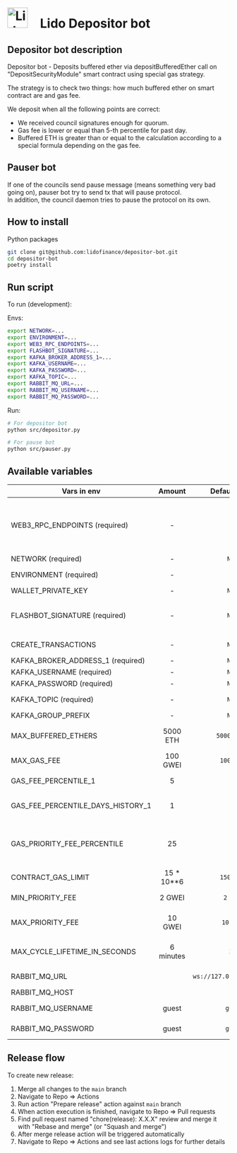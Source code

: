 # <img src="https://docs.lido.fi/img/logo.svg" alt="Lido" width="46"/> Lido Depositor bot

## Depositor bot description
Depositor bot - Deposits buffered ether via depositBufferedEther call on "DepositSecurityModule" smart contract using special gas strategy.

The strategy is to check two things: how much buffered ether on smart contract are and gas fee.

We deposit when all the following points are correct:
- We received council signatures enough for quorum.
- Gas fee is lower or equal than 5-th percentile for past day.
- Buffered ETH is greater than or equal to the calculation according to a special formula depending on the gas fee.

## Pauser bot
If one of the councils send pause message (means something very bad going on), pauser bot try to send tx that will pause protocol.  
In addition, the council daemon tries to pause the protocol on its own.


## How to install

Python packages
```bash
git clone git@github.com:lidofinance/depositor-bot.git
cd depositor-bot
poetry install
```

## Run script

To run (development):  

Envs:
```bash
export NETWORK=...
export ENVIRONMENT=...
export WEB3_RPC_ENDPOINTS=...
export FLASHBOT_SIGNATURE=...
export KAFKA_BROKER_ADDRESS_1=...
export KAFKA_USERNAME=...
export KAFKA_PASSWORD=...
export KAFKA_TOPIC=...
export RABBIT_MQ_URL=...
export RABBIT_MQ_USERNAME=...
export RABBIT_MQ_PASSWORD=...
```

Run:  
```bash
# For depositor bot
python src/depositor.py

# For pause bot
python src/pauser.py
```

## Available variables 

| Vars in env                       |   Amount   |       Default - Raw       | Description                                                                                                                                     |
|-----------------------------------|:----------:|:-------------------------:|:------------------------------------------------------------------------------------------------------------------------------------------------|
| WEB3_RPC_ENDPOINTS (required)     |     -      |            ``             | List of rpc endpoints that will be used to send requests separated by comma (`,`). If not provided will be used infura (WEB3_INFURA_PROJECT_ID) |
| NETWORK (required)                |     -      |          `None`           | Network (e.g. mainnet, goerli)                                                                                                                  |
| ENVIRONMENT (required)            |     -      |            ``             | Enviroment (e.g. mainnet/stage/testnet)                                                                                                         |
| WALLET_PRIVATE_KEY                |     -      |          `None`           | Account private key                                                                                                                             |
| FLASHBOT_SIGNATURE (required)     |     -      |          `None`           | Private key - Used to identify account in flashbot`s rpc (should NOT be equal to WALLET private key)                                            |
| CREATE_TRANSACTIONS               |     -      |          `None`           | If `true` then tx will be send to blockchain                                                                                                    |
| KAFKA_BROKER_ADDRESS_1 (required) |     -      |          `None`           | Kafka servers url and port                                                                                                                      |
| KAFKA_USERNAME (required)         |     -      |          `None`           | Kafka username value                                                                                                                            |
| KAFKA_PASSWORD (required)         |     -      |          `None`           | Kafka password value                                                                                                                            |
| KAFKA_TOPIC (required)            |     -      |          `None`           | Kafka topic name (for msg receiving)                                                                                                            |
| KAFKA_GROUP_PREFIX                |     -      |          `None`           | Just for staging (staging-)                                                                                                                     |
| MAX_BUFFERED_ETHERS               |  5000 ETH  |       `5000 ether`        | Maximum amount of ETH in the buffer, after which the bot deposits at any gas                                                                    |
| MAX_GAS_FEE                       |  100 GWEI  |        `100 gwei`         | Bot will wait for a lower price. Treshold for gas_fee                                                                                           |
| GAS_FEE_PERCENTILE_1              |     5      |            `5`            | Percentile for first recommended fee calculation                                                                                                |
| GAS_FEE_PERCENTILE_DAYS_HISTORY_1 |     1      |            `1`            | Percentile for first recommended calculates from N days of the fee history                                                                      |
| GAS_PRIORITY_FEE_PERCENTILE       |     25     |           `25`            | Priority transaction will be N percentile from priority fees in last block (min `MIN_PRIORITY_FEE` - max `MAX_PRIORITY_FEE`)                    |
| CONTRACT_GAS_LIMIT                | 15 * 10**6 |        `15000000`         | Default transaction gas limit                                                                                                                   |
| MIN_PRIORITY_FEE                  |   2 GWEI   |         `2 gwei`          | Min priority fee that will be used in tx                                                                                                        |
| MAX_PRIORITY_FEE                  |  10 GWEI   |         `10 gwei`         | Max priority fee that will be used in tx (4 gwei recommended)                                                                                   |
| MAX_CYCLE_LIFETIME_IN_SECONDS     | 6 minutes  |           `300`           | Max lifetime of usual cycle. If cycle will not end in this time, bot will crush                                                                 |
| RABBIT_MQ_URL                     |            | `ws://127.0.0.1:15674/ws` | url with ws protocol supported                                                                                                                  |
| RABBIT_MQ_HOST                    |            |            `/`            | RabbitMQ virtualhost                                                                                                                            |
| RABBIT_MQ_USERNAME                |   guest    |          `guest`          | RabbitMQ username for virtualhost                                                                                                               |
| RABBIT_MQ_PASSWORD                |   guest    |          `guest`          | RabbitMQ password for virtualhost                                                                                                               |

## Release flow

To create new release:

1. Merge all changes to the `main` branch
2. Navigate to Repo => Actions
3. Run action "Prepare release" action against `main` branch
4. When action execution is finished, navigate to Repo => Pull requests
5. Find pull request named "chore(release): X.X.X" review and merge it with "Rebase and merge" (or "Squash and merge")
6. After merge release action will be triggered automatically
7. Navigate to Repo => Actions and see last actions logs for further details 